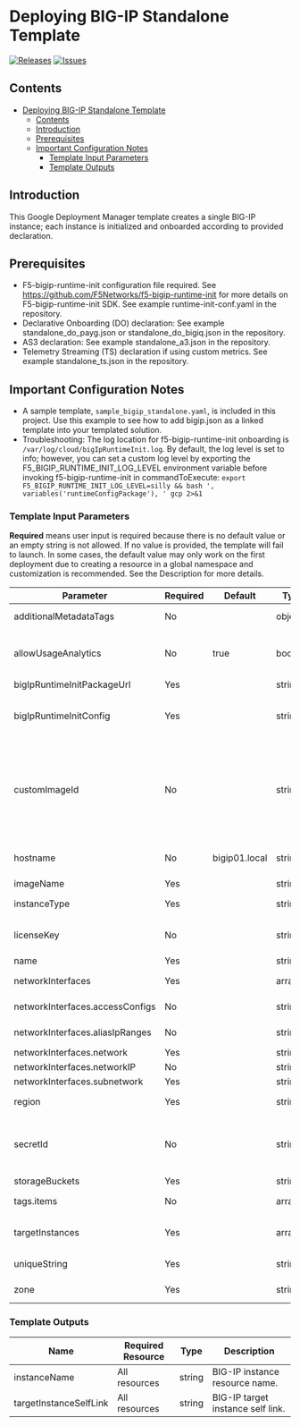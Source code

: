 # Deploying BIG-IP Standalone Template

[![Releases](https://img.shields.io/github/release/F5Networks/f5-google-gdm-templates-v2.svg)](https://github.com/F5Networks/f5-google-gdm-templates-v2/releases)
[![Issues](https://img.shields.io/github/issues/F5Networks/f5-google-gdm-templates-v2.svg)](https://github.com/F5Networks/f5-google-gdm-templates-v2/issues)

## Contents

- [Deploying BIG-IP Standalone Template](#deploying-bigip-standalone-template)
  - [Contents](#contents)
  - [Introduction](#introduction)
  - [Prerequisites](#prerequisites)
  - [Important Configuration Notes](#important-configuration-notes)
    - [Template Input Parameters](#template-input-parameters)
    - [Template Outputs](#template-outputs)

## Introduction

This Google Deployment Manager template creates a single BIG-IP instance; each instance is initialized and onboarded according to provided declaration. 

## Prerequisites

 - F5-bigip-runtime-init configuration file required. See https://github.com/F5Networks/f5-bigip-runtime-init for more details on F5-bigip-runtime-init SDK. See example runtime-init-conf.yaml in the repository.
 - Declarative Onboarding (DO) declaration: See example standalone_do_payg.json or standalone_do_bigiq.json in the repository.
 - AS3 declaration: See example standalone_a3.json in the repository.
 - Telemetry Streaming (TS) declaration if using custom metrics. See example standalone_ts.json in the repository.


## Important Configuration Notes

- A sample template, `sample_bigip_standalone.yaml`, is included in this project. Use this example to see how to add bigip.json as a linked template into your templated solution.
- Troubleshooting: The log location for f5-bigip-runtime-init onboarding is ``/var/log/cloud/bigIpRuntimeInit.log``. By default, the log level is set to info; however, you can set a custom log level by exporting the F5_BIGIP_RUNTIME_INIT_LOG_LEVEL environment variable before invoking f5-bigip-runtime-init in commandToExecute: 
```export F5_BIGIP_RUNTIME_INIT_LOG_LEVEL=silly && bash ', variables('runtimeConfigPackage'), ' gcp 2>&1```


### Template Input Parameters

**Required** means user input is required because there is no default value or an empty string is not allowed. If no value is provided, the template will fail to launch. In some cases, the default value may only work on the first deployment due to creating a resource in a global namespace and customization is recommended. See the Description for more details.

| Parameter | Required | Default | Type | Description |
| --- | --- | --- | --- | --- |
| additionalMetadataTags | No |  | object | Dictionary of key value pairs to add as Metadata Tags. |
| allowUsageAnalytics | No | true | boolean | This deployment can send anonymous statistics to F5 to help us determine how to improve our solutions. If you select **false** statistics are not sent. |
| bigIpRuntimeInitPackageUrl | Yes |  | string | URL for BIG-IP Runtime Init package. | 
| bigIpRuntimeInitConfig | Yes |  | string | Supply a URL to the bigip-runtime-init configuration file in YAML or JSON format, or an escaped JSON string to use for f5-bigip-runtime-init configuration. |
| customImageId | No |  | string | Identifier of a custom image, starting with the project name, used to create the BIG-IP instance(s). Example value: `myProjectName/global/images/myImageName`. You can find the names of F5 marketplace images by running the command: `gcloud compute images list --project myProjectName --filter="name~myImageName"`. |
| hostname | No | bigip01.local | string | Supply the hostname you would like to use for the BIG-IP instance. The hostname must contain fewer than 63 characters. |
| imageName | Yes |  | string | BIG-IP image name.|
| instanceType | Yes |  | string | Instance type assigned to the application. For example: `n1-standard-1`.|
| licenseKey | No |  | string | Supply the F5 BYOL license key for the BIG-IP instance. Leave this parameter blank if deploying the PAYG solution. |
| name | Yes |  | string | Name used for instance.| 
| networkInterfaces | Yes |  | array | Array of interface configurations for Instance. A minimum of one is required.|
| networkInterfaces.accessConfigs | No |  | string | Used to define ONE_TO_ONE_NATS (external public address) for interface.|
| networkInterfaces.aliasIpRanges | No |  | string | Used to define additional alias addresses to interface.|
| networkInterfaces.network | Yes |  | string | Defines network attached to interface.|
| networkInterfaces.networkIP | No |  | string | Defines static IP attached to interface.|
| networkInterfaces.subnetwork | Yes |  | string | Defines subnetwork attached to interface.|
| region | Yes |  | string | Enter the region where you want to deploy the application. For example: `us-west1`.|
| secretId | No |  | string | Supply the of the Google secret manager secret to create READ permissions for. For example, if customizing your runtime-init config with an admin password, logging credential, etc. |
| storageBuckets | Yes |  | string | Creates storage buckets.| 
| tags.items | No |  | array | An array of tags used to match traffic against network interfaces.|
| targetInstances | Yes |  | array | List of settings for provisioning target instances. More information around REST APIs is on [Google Cloud Documentation](https://cloud.google.com/compute/docs/reference/rest/v1/targetInstances). |
| uniqueString | Yes |  | string | Unique String used when creating object names or Tags.|
| zone | Yes |  | string | Enter the zone where you want to deploy the application. For example: `us-west1-a`.|


### Template Outputs

| Name | Required Resource | Type | Description |
| --- | --- | --- | --- |
| instanceName |  All resources |  string | BIG-IP instance resource name. |
| targetInstanceSelfLink |  All resources |  string | BIG-IP target instance self link. |
